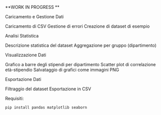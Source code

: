 **WORK IN PROGRESS **

Caricamento e Gestione Dati

Caricamento di CSV
Gestione di errori
Creazione di dataset di esempio


Analisi Statistica

Descrizione statistica del dataset
Aggregazione per gruppo (dipartimento)


Visualizzazione Dati

Grafico a barre degli stipendi per dipartimento
Scatter plot di correlazione età-stipendio
Salvataggio di grafici come immagini PNG


Esportazione Dati

Filtraggio del dataset
Esportazione in CSV

Requisiti:
```
pip install pandas matplotlib seaborn
